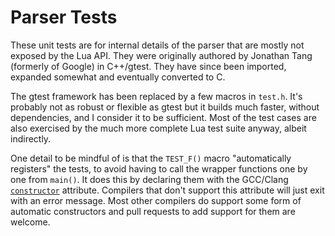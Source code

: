 Parser Tests
============

These unit tests are for internal details of the parser that are mostly
not exposed by the Lua API. They were originally authored by Jonathan
Tang (formerly of Google) in C++/gtest. They have since been imported,
expanded somewhat and eventually converted to C.

The gtest framework has been replaced by a few macros in `test.h`. It's
probably not as robust or flexible as gtest but it builds much faster,
without dependencies, and I consider it to be sufficient. Most of the
test cases are also exercised by the much more complete Lua test suite
anyway, albeit indirectly.

One detail to be mindful of is that the `TEST_F()` macro "automatically
registers" the tests, to avoid having to call the wrapper functions one
by one from `main()`. It does this by declaring them with the GCC/Clang
[`constructor`] attribute. Compilers that don't support this attribute
will just exit with an error message. Most other compilers do support
some form of automatic constructors and pull requests to add support
for them are welcome.


[`constructor`]: https://gcc.gnu.org/onlinedocs/gcc/Common-Function-Attributes.html
